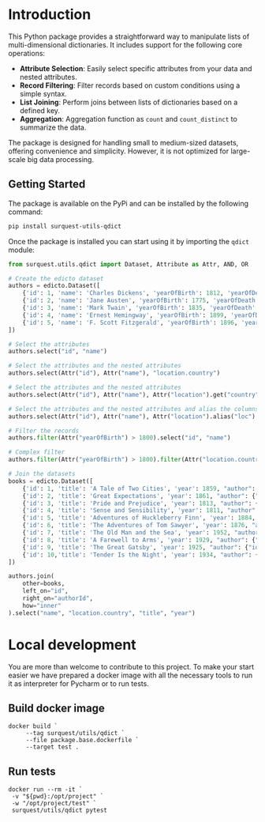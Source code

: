 # Introduction

This Python package provides a straightforward way to manipulate lists of multi-dimensional dictionaries. It includes support for the following core operations:

* **Attribute Selection**: Easily select specific attributes from your data and nested attributes.
* **Record Filtering**: Filter records based on custom conditions using a simple syntax.
* **List Joining**: Perform joins between lists of dictionaries based on a defined key.
* **Aggregation**: Aggregation function as `count` and `count_distinct` to summarize the data.

The package is designed for handling small to medium-sized datasets, offering convenience and simplicity. However, it is not optimized for large-scale big data processing.


## Getting Started

The package is available on the PyPi and can be installed by the following command:

```bash
pip install surquest-utils-qdict
```

Once the package is installed you can start using it by importing the `qdict` module:

```python
from surquest.utils.qdict import Dataset, Attribute as Attr, AND, OR

# Create the edicto dataset
authors = edicto.Dataset([
    {'id': 1, 'name': 'Charles Dickens', 'yearOfBirth': 1812, 'yearOfDeath': 1870, 'location': {'city': 'London', 'country': 'UK'}},
    {'id': 2, 'name': 'Jane Austen', 'yearOfBirth': 1775, 'yearOfDeath': 1817, 'location': {'city': 'Steventon', 'country': 'UK'}},
    {'id': 3, 'name': 'Mark Twain', 'yearOfBirth': 1835, 'yearOfDeath': 1910, 'location': {'city': 'Florida', 'country': 'USA'}},
    {'id': 4, 'name': 'Ernest Hemingway', 'yearOfBirth': 1899, 'yearOfDeath': 1961, 'location': {'city': 'Oak Park', 'country': 'USA'}},
    {'id': 5, 'name': 'F. Scott Fitzgerald', 'yearOfBirth': 1896, 'yearOfDeath': 1940, 'location': {'city': 'St. Paul', 'country': 'USA'}}
])

# Select the attributes
authors.select("id", "name")

# Select the attributes and the nested attributes
authors.select(Attr("id"), Attr("name"), "location.country")

# Select the attributes and the nested attributes 
authors.select(Attr("id"), Attr("name"), Attr("location").get("country"))

# Select the attributes and the nested attributes and alias the columns
authors.select(Attr("id"), Attr("name"), Attr("location").alias("loc").get("city").alias("town"))

# Filter the records
authors.filter(Attr("yearOfBirth") > 1800).select("id", "name")

# Complex filter
authors.filter(Attr("yearOfBirth") > 1800).filter(Attr("location.country") == "UK").select("id", "name")

# Join the datasets
books = edicto.Dataset([
    {'id': 1, 'title': 'A Tale of Two Cities', 'year': 1859, "author": {"id": 1}},
    {'id': 2, 'title': 'Great Expectations', 'year': 1861, "author": {"id": 1}},
    {'id': 3, 'title': 'Pride and Prejudice', 'year': 1813, "author": {"id": 2}},
    {'id': 4, 'title': 'Sense and Sensibility', 'year': 1811, "author": {"id": 2}},
    {'id': 5, 'title': 'Adventures of Huckleberry Finn', 'year': 1884, "author": {"id": 3}},
    {'id': 6, 'title': 'The Adventures of Tom Sawyer', 'year': 1876, "author": {"id": 3}},
    {'id': 7, 'title': 'The Old Man and the Sea', 'year': 1952, "author": {"id": 4}},
    {'id': 8, 'title': 'A Farewell to Arms', 'year': 1929, "author": {"id": 4}},
    {'id': 9, 'title': 'The Great Gatsby', 'year': 1925, "author": {"id": 5}},
    {'id': 10,'title': 'Tender Is the Night', 'year': 1934, "author": {"id": 5}}
])

authors.join(
    other=books,
    left_on="id",
    right_on="authorId",
    how="inner"
).select("name", "location.country", "title", "year")
```

# Local development

You are more than welcome to contribute to this project. To make your start easier we have prepared a docker image with all the necessary tools to run it as interpreter for Pycharm or to run tests.


## Build docker image
```
docker build `
     --tag surquest/utils/qdict `
     --file package.base.dockerfile `
     --target test .
```

## Run tests
```
docker run --rm -it `
 -v "${pwd}:/opt/project" `
 -w "/opt/project/test" `
 surquest/utils/qdict pytest
```